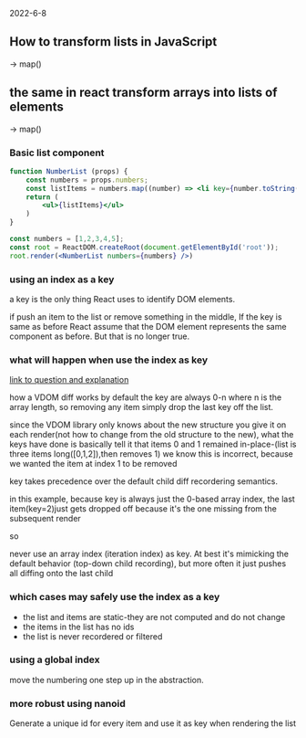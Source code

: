 2022-6-8

## How to transform lists in JavaScript

-> map()

## the same in react transform arrays into lists of elements

-> map()

### Basic list component

```jsx
function NumberList (props) {
    const numbers = props.numbers;
    const listItems = numbers.map((number) => <li key={number.toString()}>{numner}</li>);
    return (
        <ul>{listItems}</ul>
    )
}

const numbers = [1,2,3,4,5];
const root = ReactDOM.createRoot(document.getElementById('root'));
root.render(<NumberList numbers={numbers} />)
```

### using an index as a key

a key is the only thing React uses to identify DOM elements.

if push an item to the list or remove something in the middle, If the key is same as before React assume that the DOM element represents the same component as before. But that is no longer true.

### what will happen when use the index as key

[link to question and explanation](https://stackoverflow.com/questions/42773892/wrong-components-rendered-by-preact)

how a VDOM diff works by default the key are always 0-n where n is the array length, so removing any item simply drop the last key off the list.

since the VDOM library only knows about the new structure you give it on each render(not how to change from the old structure to the new), what the keys have done is basically tell it that items 0 and 1 remained in-place-(list is three items long([0,1,2]),then removes 1) we know this is incorrect, because we wanted the item at index 1 to be removed

key takes precedence over the default child diff recordering semantics.

in this example, because key is always just the 0-based array index, the last item(key=2)just gets dropped off because it's the one missing from the subsequent render

so

never use an array index (iteration index) as key. At best it's mimicking the default behavior (top-down child recording), but more often it just pushes all diffing onto the last child

### which cases may safely use the index as a key

- the list and items are static-they are not computed and do not change
- the items in the list has no ids
- the list is never recordered or filtered

### using a global index

move the numbering one step up in the abstraction.

### more robust using nanoid

Generate a unique id for every item and use it as key when rendering the list






